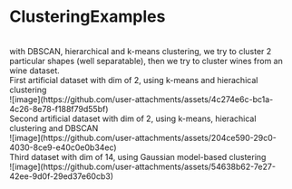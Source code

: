 # ClusteringExamples
<br/>
with DBSCAN, hierarchical and k-means clustering, we try to cluster 2 particular shapes (well separatable), then we try to cluster wines from an wine dataset.
<br/>
First artificial dataset with dim of 2, using k-means and hierachical clustering
<br/>
![image](https://github.com/user-attachments/assets/4c274e6c-bc1a-4c26-8e78-f188f79d55bf)
<br/>
Second artificial dataset with dim of 2, using k-means, hierachical clustering and DBSCAN
<br/>
![image](https://github.com/user-attachments/assets/204ce590-29c0-4030-8ce9-e40c0e0b34ec)
<br/>
Third dataset with dim of 14, using Gaussian model-based clustering
<br/>
![image](https://github.com/user-attachments/assets/54638b62-7e27-42ee-9d0f-29ed37e60cb3)



